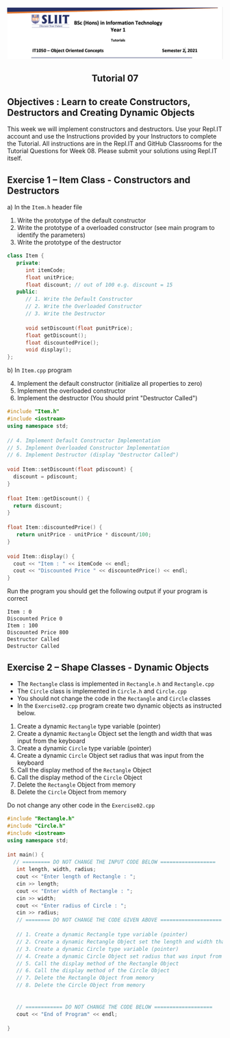 ![logo](/resources/tutelogo.png)

## <div align="center">Tutorial 07</div>

## Objectives : Learn to create Constructors, Destructors and Creating Dynamic Objects

This week we will implement constructors and destructors.  Use your Repl.IT account and use the Instructions provided by your Instructors to complete the Tutorial.  All instructions are in the Repl.IT and GitHub Classrooms for the Tutorial Questions for Week 08. Please submit your solutions using Repl.IT itself.


## Exercise 1 – Item Class - Constructors and Destructors
a)	In the ```Item.h``` header file

1.	Write the prototype of the default constructor
2.	Write the prototype of a overloaded constructor (see main program to identify the parameters)
3.	Write the prototype of the destructor


```c++
class Item {
   private:
      int itemCode;
      float unitPrice;
      float discount; // out of 100 e.g. discount = 15
   public:
      // 1. Write the Default Constructor
      // 2. Write the Overloaded Constructor
      // 3. Write the Destructor
      
      void setDiscount(float punitPrice);
      float getDiscount();
      float discountedPrice();
      void display();
};
```

b)	In ```Item.cpp``` program

4. Implement the default constructor (initialize all properties to zero)
5.	Implement the overloaded constructor
6.	Implement the destructor (You should print "Destructor Called")

```c++
#include "Item.h"
#include <iostream>
using namespace std;

// 4. Implement Default Constructor Implementation
// 5. Implement Overloaded Constructor Implementation
// 6. Implement Destructor (display "Destructor Called")

void Item::setDiscount(float pdiscount) {
  discount = pdiscount;
}

float Item::getDiscount() {
  return discount;
}

float Item::discountedPrice() {
   return unitPrice - unitPrice * discount/100;
}

void Item::display() {
  cout << "Item : " << itemCode << endl;
  cout << "Discounted Price " << discountedPrice() << endl;
}

```
  
Run the program you should get the following output if your program is correct
```
Item : 0
Discounted Price 0
Item : 100
Discounted Price 800
Destructor Called
Destructor Called
```

## Exercise 2 – Shape Classes - Dynamic Objects

* The ```Rectangle``` class is implemented in ```Rectangle.h``` and ```Rectangle.cpp```
* The ```Circle``` class is implemented in ```Circle.h``` and ```Circle.cpp```
* You should not change the code in the ```Rectangle``` and ```Circle``` classes
* In the ```Exercise02.cpp``` program create two dynamic objects as instructed below.

1.	Create a dynamic ```Rectangle``` type variable (pointer)
2.	Create a dynamic ```Rectangle``` Object set the length and width that was input from the keyboard
3.	Create a dynamic ```Circle``` type variable (pointer)
4.	Create a dynamic ```Circle``` Object set radius that was input from the keyboard
5.	Call the display method of the ```Rectangle``` Object
6.	Call the display method of the ```Circle``` Object
7.	Delete the ```Rectangle``` Object from memory
8.	Delete the ```Circle``` Object from memory

Do not change any other code in the ```Exercise02.cpp```

```c++
#include "Rectangle.h"
#include "Circle.h"
#include <iostream>
using namespace std;

int main() {
  // ========= DO NOT CHANGE THE INPUT CODE BELOW ==================
   int length, width, radius;
   cout << "Enter length of Rectangle : ";
   cin >> length;
   cout << "Enter width of Rectangle : ";
   cin >> width;
   cout << "Enter radius of Circle : ";
   cin >> radius;
   // ======== DO NOT CHANGE THE CODE GIVEN ABOVE ====================
   
   // 1. Create a dynamic Rectangle type variable (pointer)
   // 2. Create a dynamic Rectangle Object set the length and width that was input from the keyboard
   // 3. Create a dynamic Circle type variable (pointer)
   // 4. Create a dynamic Circle Object set radius that was input from the keyboard
   // 5. Call the display method of the Rectangle Object
   // 6. Call the display method of the Circle Object
   // 7. Delete the Rectangle Object from memory
   // 8. Delete the Circle Object from memory
  
  
   // ============ DO NOT CHANGE THE CODE BELOW ===================
   cout << "End of Program" << endl;
  
}
```

